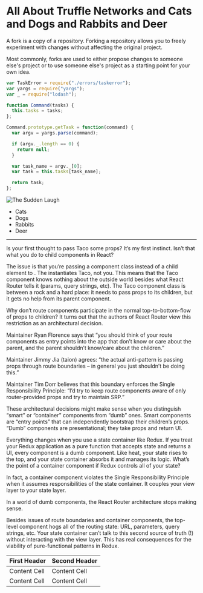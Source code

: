 # All About Truffle Networks and Cats and Dogs and Rabbits and Deer

A fork is a copy of a repository. Forking a repository allows you to freely experiment with changes without affecting the original project.

Most commonly, forks are used to either propose changes to someone else's project or to use someone else's project as a starting point for your own idea.

```javascript
var TaskError = require("./errors/taskerror");
var yargs = require("yargs");
var _ = require("lodash");

function Command(tasks) {
  this.tasks = tasks;
};

Command.prototype.getTask = function(command) {
  var argv = yargs.parse(command);

  if (argv._.length == 0) {
    return null;
  }

  var task_name = argv._[0];
  var task = this.tasks[task_name];

  return task;
};
```

![The Sudden Laugh](images/sudden_laugh.gif)


- Cats
- Dogs
- Rabbits
- Deer

-----

Is your first thought to pass Taco some props? It’s my first instinct. Isn’t that what you do to child components in React?

The issue is that you’re passing a component class instead of a child element to <Route>. The <Route> instantiates Taco, not you. This means that the Taco component knows nothing about the outside world besides what React Router tells it (params, query strings, etc). The Taco component class is between a rock and a hard place: it needs to pass props to its children, but it gets no help from its parent component.

Why don’t route components participate in the normal top-to-bottom-flow of props to children? It turns out that the authors of React Router view this restriction as an architectural decision.

Maintainer Ryan Florence says that “you should think of your route components as entry points into the app that don’t know or care about the parent, and the parent shouldn’t know/care about the children.”

Maintainer Jimmy Jia (taion) agrees: “the actual anti-pattern is passing props through route boundaries – in general you just shouldn’t be doing this.”

Maintainer Tim Dorr believes that this boundary enforces the Single Responsibility Principle: “I’d try to keep route components aware of only router-provided props and try to maintain SRP.”

These architectural decisions might make sense when you distinguish “smart” or “container” components from “dumb” ones. Smart components are “entry points” that can independently bootstrap their children’s props. “Dumb” components are presentational; they take props and return UI.

Everything changes when you use a state container like Redux. If you treat your Redux application as a pure function that accepts state and returns a UI, every component is a dumb component. Like heat, your state rises to the top, and your state container absorbs it and manages its logic. What’s the point of a container component if Redux controls all of your state?

In fact, a container component violates the Single Responsibility Principle when it assumes responsibilities of the state container. It couples your view layer to your state layer.

In a world of dumb components, the React Router architecture stops making sense.

Besides issues of route boundaries and container components, the top-level <Router> component hogs all of the routing state: URL, parameters, query strings, etc. Your state container can’t talk to this second source of truth (!) without interacting with the view layer. This has real consequences for the viability of pure-functional patterns in Redux.

| First Header  | Second Header |
| ------------- | ------------- |
| Content Cell  | Content Cell  |
| Content Cell  | Content Cell  |
